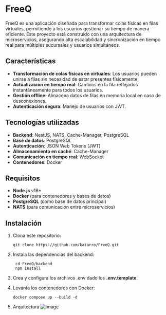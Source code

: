 
# FreeQ

FreeQ es una aplicación diseñada para transformar colas físicas en filas virtuales, permitiendo a los usuarios gestionar su tiempo de manera eficiente. Este proyecto está construido con una arquitectura de microservicios, asegurando alta escalabilidad y sincronización en tiempo real para múltiples sucursales y usuarios simultáneos.

## Características

- **Transformación de colas físicas en virtuales**: Los usuarios pueden unirse a filas sin necesidad de estar presentes físicamente.
- **Actualización en tiempo real**: Cambios en la fila reflejados instantáneamente para todos los usuarios.
- **Gestión offline**: Almacena datos de filas en memoria local en caso de desconexiones.
- **Autenticación segura**: Manejo de usuarios con JWT.

## Tecnologías utilizadas

- **Backend**: NestJS, NATS, Cache-Manager, PostgreSQL
- **Base de datos**: PostgreSQL
- **Autenticación**: JSON Web Tokens (JWT)
- **Almacenamiento en caché**: Cache-Manager
- **Comunicación en tiempo real**: WebSocket
- **Contenedores**: Docker

## Requisitos

- **Node.js** v18+
- **Docker** (para contenedores y bases de datos)
- **PostgreSQL** (como base de datos principal)
- **NATS** (para comunicación entre microservicios)

## Instalación

1. Clona este repositorio:
   ```
   git clone https://github.com/katarro/FreeQ.git
    ```
2. Instala las dependencias del backend:
   ```
    cd FreeQ/backend
    npm install
    ```
3. Crea y configura los archivos .env dado los **.env.template**.

4. Levanta los contenedores con Docker:
    ```
    docker compose up --build -d
    ```


5. Arquitectura
   ![image](https://github.com/user-attachments/assets/95707b27-6f0b-4828-be47-72251fa963fb)

